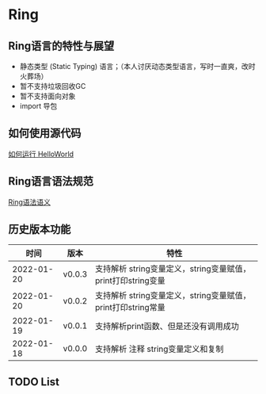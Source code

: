 # Ring


## Ring语言的特性与展望

- 静态类型 (Static Typing) 语言；（本人讨厌动态类型语言，写时一直爽，改时火葬场）
- 暂不支持垃圾回收GC
- 暂不支持面向对象
- import 导包

## 如何使用源代码

[如何运行 HelloWorld](./doc/using.md)

## Ring语言语法规范

[Ring语法语义]()

## 历史版本功能

| 时间       | 版本   | 特性                                                         |
| ---------- | ------ | ------------------------------------------------------------ |
| 2022-01-20 | v0.0.3 | 支持解析 string变量定义，string变量赋值，print打印string变量 |
| 2022-01-20 | v0.0.2 | 支持解析 string变量定义，string变量赋值，print打印string常量 |
| 2022-01-19 | v0.0.1 | 支持解析print函数、但是还没有调用成功                        |
| 2022-01-18 | v0.0.0 | 支持解析 注释 string变量定义和复制                           |

## TODO List


